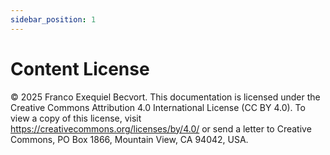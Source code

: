 ```yaml
---
sidebar_position: 1
---
```


# Content License

© 2025 Franco Exequiel Becvort. This documentation is licensed under the
Creative Commons Attribution 4.0 International License (CC BY 4.0).
To view a copy of this license, visit https://creativecommons.org/licenses/by/4.0/
or send a letter to Creative Commons, PO Box 1866, Mountain View, CA 94042, USA.
